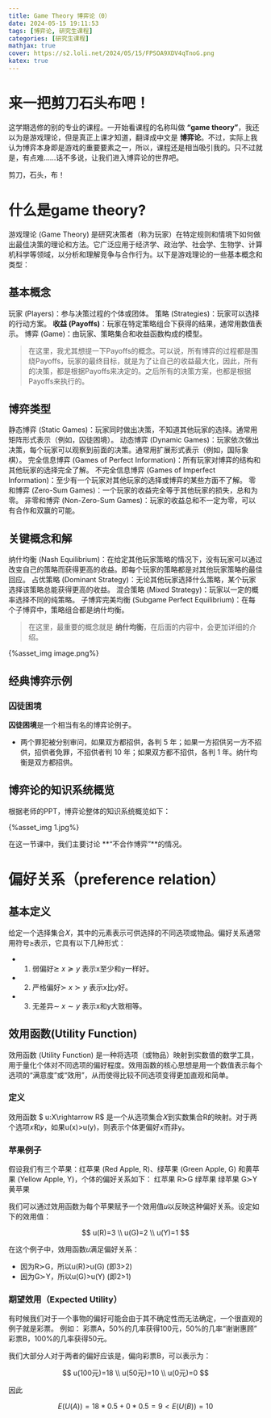 ```yaml
---
title: Game Theory 博弈论（0）
date: 2024-05-15 19:11:53
tags: [博弈论, 研究生课程]
categories: [研究生课程]
mathjax: true
cover: https://s2.loli.net/2024/05/15/FPSOA9XDV4qTnoG.png
katex: true
---
```


# 来一把剪刀石头布吧！
这学期选修的别的专业的课程。一开始看课程的名称叫做 **“game theory”**，我还以为是游戏理论，但是真正上课才知道，翻译成中文是 **博弈论**。不过，实际上我认为博弈本身即是游戏的重要要素之一，所以，课程还是相当吸引我的。只不过就是，有点难……话不多说，让我们进入博弈论的世界吧。

剪刀，石头，布！

# 什么是game theory?
游戏理论 (Game Theory) 是研究决策者（称为玩家）在特定规则和情境下如何做出最佳决策的理论和方法。它广泛应用于经济学、政治学、社会学、生物学、计算机科学等领域，以分析和理解竞争与合作行为。以下是游戏理论的一些基本概念和类型：

##  基本概念
玩家 (Players)：参与决策过程的个体或团体。
策略 (Strategies)：玩家可以选择的行动方案。
**收益 (Payoffs)**：玩家在特定策略组合下获得的结果，通常用数值表示。
博弈 (Game)：由玩家、策略集合和收益函数构成的模型。

> 在这里，我尤其想提一下Payoffs的概念。可以说，所有博弈的过程都是围绕Payoffs，玩家的最终目标，就是为了让自己的收益最大化，因此，所有的决策，都是根据Payoffs来决定的。之后所有的决策方案，也都是根据Payoffs来执行的。

## 博弈类型
静态博弈 (Static Games)：玩家同时做出决策，不知道其他玩家的选择。通常用矩阵形式表示（例如，囚徒困境）。
动态博弈 (Dynamic Games)：玩家依次做出决策，每个玩家可以观察到前面的决策。通常用扩展形式表示（例如，国际象棋）。
完全信息博弈 (Games of Perfect Information)：所有玩家对博弈的结构和其他玩家的选择完全了解。
不完全信息博弈 (Games of Imperfect Information)：至少有一个玩家对其他玩家的选择或博弈的某些方面不了解。
零和博弈 (Zero-Sum Games)：一个玩家的收益完全等于其他玩家的损失，总和为零。
非零和博弈 (Non-Zero-Sum Games)：玩家的收益总和不一定为零，可以有合作和双赢的可能。

## 关键概念和解
纳什均衡 (Nash Equilibrium)：在给定其他玩家策略的情况下，没有玩家可以通过改变自己的策略而获得更高的收益。即每个玩家的策略都是对其他玩家策略的最佳回应。
占优策略 (Dominant Strategy)：无论其他玩家选择什么策略，某个玩家选择该策略总能获得更高的收益。
混合策略 (Mixed Strategy)：玩家以一定的概率选择不同的纯策略。
子博弈完美均衡 (Subgame Perfect Equilibrium)：在每个子博弈中，策略组合都是纳什均衡。

> 在这里，最重要的概念就是 **纳什均衡**，在后面的内容中，会更加详细的介绍。

{%asset_img image.png%}

## 经典博弈示例
### 囚徒困境
**囚徒困境**是一个相当有名的博弈论例子。
* 两个罪犯被分别审问，如果双方都招供，各判 5 年；如果一方招供另一方不招供，招供者免罪，不招供者判 10 年；如果双方都不招供，各判 1 年。纳什均衡是双方都招供。

## 博弈论的知识系统概览
根据老师的PPT，博弈论整体的知识系统概览如下：

{%asset_img 1.jpg%}

在这一节课中，我们主要讨论 **“不合作博弈”**的情况。

# 偏好关系（preference relation）
## 基本定义
给定一个选择集合𝑋，其中的元素表示可供选择的不同选项或物品。偏好关系通常用符号⪰表示，它具有以下几种形式：
* 1. 弱偏好⪰
  $x\succeq y$ 表示x至少和y一样好。
* 2. 严格偏好$\succ$
  $x\succ y$ 表示x比y好。
* 3. 无差异$\sim$
  $x\sim y$ 表示x和y大致相等。

## 效用函数(Utility Function)
效用函数 (Utility Function) 是一种将选项（或物品）映射到实数值的数学工具，用于量化个体对不同选项的偏好程度。效用函数的核心思想是用一个数值表示每个选项的“满意度”或“效用”，从而使得比较不同选项变得更加直观和简单。

### 定义
效用函数 $ u:X\rightarrow R$ 是一个从选项集合𝑋到实数集合R的映射。对于两个选项𝑥和𝑦，如果u(x)>u(y)，则表示个体更偏好𝑥而非y。

### 苹果例子
假设我们有三个苹果：红苹果 (Red Apple, R)、绿苹果 (Green Apple, G) 和黄苹果 (Yellow Apple, Y)，个体的偏好关系如下：
红苹果 R≻G 绿苹果
绿苹果 G≻Y 黄苹果

我们可以通过效用函数为每个苹果赋予一个效用值𝑢以反映这种偏好关系。设定如下的效用值：

$$
u(R)=3 \\
u(G)=2 \\
u(Y)=1
$$

在这个例子中，效用函数𝑢满足偏好关系：

* 因为R≻G，所以u(R)>u(G) (即3>2)
* 因为G≻Y，所以u(G)>u(Y) (即2>1)

### 期望效用（Expected Utility）
有时候我们对于一个事物的偏好可能会由于其不确定性而无法确定，一个很直观的例子就是彩票。
例如：
彩票A，50%的几率获得100元，50%的几率“谢谢惠顾”
彩票B，100%的几率获得50元。

我们大部分人对于两者的偏好应该是，偏向彩票B，可以表示为：

$$
u(100元)=18 \\
u(50元)=10  \\
u(0元)=0
$$

因此

$$
E(U(A))=18*0.5+0*0.5=9<E(U(B))=10
$$
